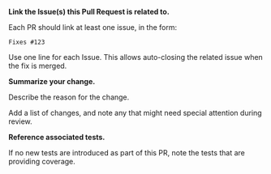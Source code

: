 **Link the Issue(s) this Pull Request is related to.**

Each PR should link at least one issue, in the form:

```Fixes #123```

Use one line for each Issue. This allows auto-closing the related issue when the fix is merged.

**Summarize your change.**

Describe the reason for the change.

Add a list of changes, and note any that might need special attention during review.

**Reference associated tests.**

If no new tests are introduced as part of this PR, note the tests that are providing coverage.

<!--
For a step-by-step instructions on the pull request process, see
https://opentimelineio.readthedocs.io/en/latest/tutorials/contributing.html
-->

